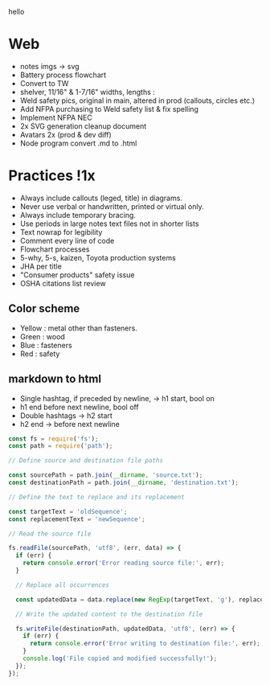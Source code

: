 hello

# Web
- notes imgs -> svg
- Battery process flowchart
- Convert to TW
- shelver, 11/16" & 1-7/16" widths, lengths : 
- Weld safety pics, original in main, altered in prod (callouts, circles etc.)
- Add NFPA purchasing to Weld safety list & fix spelling
- Implement NFPA NEC
- 2x SVG generation cleanup document
- Avatars 2x (prod & dev diff)
- Node program convert .md to .html

# Practices !1x
- Always include callouts (leged, title) in diagrams.
- Never use verbal or handwritten, printed or virtual only.
- Always include temporary bracing.
- Use periods in large notes text files not in shorter lists
- Text nowrap for legibility
- Comment every line of code
- Flowchart processes
- 5-why, 5-s, kaizen, Toyota production systems
- JHA per title
- "Consumer products" safety issue
- OSHA citations list review

## Color scheme
- Yellow : metal other than fasteners.
- Green : wood
- Blue : fasteners
- Red : safety

## markdown to html
- Single hashtag, if preceded by newline, -> h1 start, bool on
- h1 end before next newline, bool off
- Double hashtags -> h2 start
- h2 end -> before next newline

``` js
const fs = require('fs');
const path = require('path');

// Define source and destination file paths

const sourcePath = path.join(__dirname, 'source.txt');
const destinationPath = path.join(__dirname, 'destination.txt');

// Define the text to replace and its replacement

const targetText = 'oldSequence';
const replacementText = 'newSequence';

// Read the source file

fs.readFile(sourcePath, 'utf8', (err, data) => {
  if (err) {
    return console.error('Error reading source file:', err);
  }

  // Replace all occurrences

  const updatedData = data.replace(new RegExp(targetText, 'g'), replacementText);

  // Write the updated content to the destination file

  fs.writeFile(destinationPath, updatedData, 'utf8', (err) => {
    if (err) {
      return console.error('Error writing to destination file:', err);
    }
    console.log('File copied and modified successfully!');
  });
});

```
